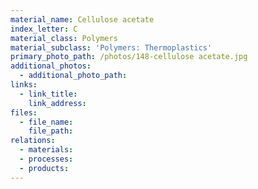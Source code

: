 ```yaml
---
material_name: Cellulose acetate
index_letter: C
material_class: Polymers
material_subclass: 'Polymers: Thermoplastics'
primary_photo_path: /photos/148-cellulose acetate.jpg
additional_photos:
  - additional_photo_path:
links:
  - link_title:
    link_address:
files:
  - file_name:
    file_path:
relations:
  - materials:
  - processes:
  - products:
---
```



